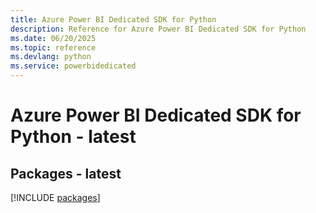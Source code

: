 ```yaml
---
title: Azure Power BI Dedicated SDK for Python
description: Reference for Azure Power BI Dedicated SDK for Python
ms.date: 06/20/2025
ms.topic: reference
ms.devlang: python
ms.service: powerbidedicated
---
```

# Azure Power BI Dedicated SDK for Python - latest
## Packages - latest
[!INCLUDE [packages](power-bi-dedicated-index.md)]